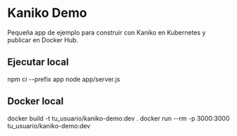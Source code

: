 # Kaniko Demo

Pequeña app de ejemplo para construir con Kaniko en Kubernetes y publicar en Docker Hub.

## Ejecutar local
npm ci --prefix app
node app/server.js

## Docker local
docker build -t tu_usuario/kaniko-demo:dev .
docker run --rm -p 3000:3000 tu_usuario/kaniko-demo:dev